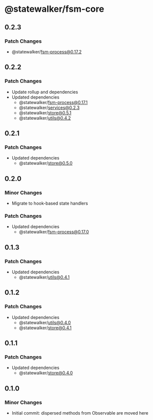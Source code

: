 # @statewalker/fsm-core

## 0.2.3

### Patch Changes

- @statewalker/fsm-process@0.17.2

## 0.2.2

### Patch Changes

- Update rollup and dependencies
- Updated dependencies
  - @statewalker/fsm-process@0.17.1
  - @statewalker/services@0.2.3
  - @statewalker/store@0.5.1
  - @statewalker/utils@0.4.2

## 0.2.1

### Patch Changes

- Updated dependencies
  - @statewalker/store@0.5.0

## 0.2.0

### Minor Changes

- Migrate to hook-based state handlers

### Patch Changes

- Updated dependencies
  - @statewalker/fsm-process@0.17.0

## 0.1.3

### Patch Changes

- Updated dependencies
  - @statewalker/utils@0.4.1

## 0.1.2

### Patch Changes

- Updated dependencies
  - @statewalker/utils@0.4.0
  - @statewalker/store@0.4.1

## 0.1.1

### Patch Changes

- Updated dependencies
  - @statewalker/store@0.4.0

## 0.1.0

### Minor Changes

- Initial commit: dispersed methods from Observable are moved here
